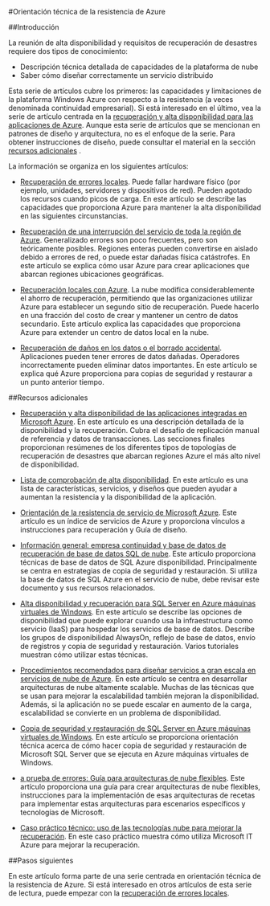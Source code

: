 <properties
   pageTitle="Índice de la resistencia orientación técnica | Microsoft Azure"
   description="Índice de artículos técnicos en Descripción y diseñar flexible, altamente disponible, tolerancia aplicaciones, así como planificación de continuidad empresarial y recuperación de desastres"
   services=""
   documentationCenter="na"
   authors="adamglick"
   manager="saladki"
   editor=""/>

<tags
   ms.service="resiliency"
   ms.devlang="na"
   ms.topic="article"
   ms.tgt_pltfrm="na"
   ms.workload="na"
   ms.date="08/18/2016"
   ms.author="aglick"/>

#<a name="azure-resiliency-technical-guidance"></a>Orientación técnica de la resistencia de Azure

##<a name="introduction"></a>Introducción

La reunión de alta disponibilidad y requisitos de recuperación de desastres requiere dos tipos de conocimiento:

- Descripción técnica detallada de capacidades de la plataforma de nube
- Saber cómo diseñar correctamente un servicio distribuido

Esta serie de artículos cubre los primeros: las capacidades y limitaciones de la plataforma Windows Azure con respecto a la resistencia (a veces denominada continuidad empresarial). Si está interesado en el último, vea la serie de artículo centrada en la [recuperación y alta disponibilidad para las aplicaciones de Azure](https://aka.ms/drtechguide). Aunque esta serie de artículos que se mencionan en patrones de diseño y arquitectura, no es el enfoque de la serie. Para obtener instrucciones de diseño, puede consultar el material en la sección [recursos adicionales](#additional-resources) .

La información se organiza en los siguientes artículos:

- [Recuperación de errores locales](resiliency-technical-guidance-recovery-local-failures.md).
Puede fallar hardware físico (por ejemplo, unidades, servidores y dispositivos de red). Pueden agotado los recursos cuando picos de carga. En este artículo se describe las capacidades que proporciona Azure para mantener la alta disponibilidad en las siguientes circunstancias.

- [Recuperación de una interrupción del servicio de toda la región de Azure](resiliency-technical-guidance-recovery-loss-azure-region.md).
Generalizado errores son poco frecuentes, pero son teóricamente posibles. Regiones enteras pueden convertirse en aislado debido a errores de red, o puede estar dañadas física catástrofes. En este artículo se explica cómo usar Azure para crear aplicaciones que abarcan regiones ubicaciones geográficas.

- [Recuperación locales con Azure](resiliency-technical-guidance-recovery-on-premises-azure.md).
La nube modifica considerablemente el ahorro de recuperación, permitiendo que las organizaciones utilizar Azure para establecer un segundo sitio de recuperación. Puede hacerlo en una fracción del costo de crear y mantener un centro de datos secundario. Este artículo explica las capacidades que proporciona Azure para extender un centro de datos local en la nube.

- [Recuperación de daños en los datos o el borrado accidental](resiliency-technical-guidance-recovery-data-corruption.md).
Aplicaciones pueden tener errores de datos dañadas. Operadores incorrectamente pueden eliminar datos importantes. En este artículo se explica qué Azure proporciona para copias de seguridad y restaurar a un punto anterior tiempo.

##<a name="additional-resources"></a>Recursos adicionales

- [Recuperación y alta disponibilidad de las aplicaciones integradas en Microsoft Azure](resiliency-disaster-recovery-high-availability-azure-applications.md).
En este artículo es una descripción detallada de la disponibilidad y la recuperación. Cubra el desafío de replicación manual de referencia y datos de transacciones. Las secciones finales proporcionan resúmenes de los diferentes tipos de topologías de recuperación de desastres que abarcan regiones Azure el más alto nivel de disponibilidad.

- [Lista de comprobación de alta disponibilidad](resiliency-high-availability-checklist.md).
En este artículo es una lista de características, servicios, y diseños que pueden ayudar a aumentan la resistencia y la disponibilidad de la aplicación.

- [Orientación de la resistencia de servicio de Microsoft Azure](resiliency-service-guidance-index.md).
Este artículo es un índice de servicios de Azure y proporciona vínculos a instrucciones para recuperación y Guía de diseño.

- [Información general: empresa continuidad y base de datos de recuperación de base de datos SQL de nube](../sql-database/sql-database-business-continuity.md).
Este artículo proporciona técnicas de base de datos de SQL Azure disponibilidad. Principalmente se centra en estrategias de copia de seguridad y restauración. Si utiliza la base de datos de SQL Azure en el servicio de nube, debe revisar este documento y sus recursos relacionados.

- [Alta disponibilidad y recuperación para SQL Server en Azure máquinas virtuales de Windows](../virtual-machines/virtual-machines-windows-sql-high-availability-dr.md).
En este artículo se describe las opciones de disponibilidad que puede explorar cuando usa la infraestructura como servicio (IaaS) para hospedar los servicios de base de datos. Describe los grupos de disponibilidad AlwaysOn, reflejo de base de datos, envío de registros y copia de seguridad y restauración. Varios tutoriales muestran cómo utilizar estas técnicas.

- [Procedimientos recomendados para diseñar servicios a gran escala en servicios de nube de Azure](https://azure.microsoft.com//blog/best-practices-for-designing-large-scale-services-on-windows-azure/).
En este artículo se centra en desarrollar arquitecturas de nube altamente scalable. Muchas de las técnicas que se usan para mejorar la escalabilidad también mejoran la disponibilidad. Además, si la aplicación no se puede escalar en aumento de la carga, escalabilidad se convierte en un problema de disponibilidad.

- [Copia de seguridad y restauración de SQL Server en Azure máquinas virtuales de Windows](../virtual-machines/virtual-machines-windows-sql-backup-recovery.md).
En este artículo se proporciona orientación técnica acerca de cómo hacer copia de seguridad y restauración de Microsoft SQL Server que se ejecuta en Azure máquinas virtuales de Windows.

- [a prueba de errores: Guía para arquitecturas de nube flexibles](https://channel9.msdn.com/Series/FailSafe).
Este artículo proporciona una guía para crear arquitecturas de nube flexibles, instrucciones para la implementación de esas arquitecturas de recetas para implementar estas arquitecturas para escenarios específicos y tecnologías de Microsoft.

- [Caso práctico técnico: uso de las tecnologías nube para mejorar la recuperación](https://www.microsoft.com/itshowcase/Article/Content/737/Using-cloud-technologies-to-improve-disaster-recovery).
En este caso práctico muestra cómo utiliza Microsoft IT Azure para mejorar la recuperación.

##<a name="next-steps"></a>Pasos siguientes

En este artículo forma parte de una serie centrada en orientación técnica de la resistencia de Azure. Si está interesado en otros artículos de esta serie de lectura, puede empezar con la [recuperación de errores locales](resiliency-technical-guidance-recovery-local-failures.md).

